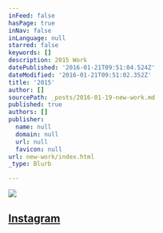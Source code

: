 ```yaml
---
inFeed: false
hasPage: true
inNav: false
inLanguage: null
starred: false
keywords: []
description: 2015 Work
datePublished: '2016-01-21T09:51:04.524Z'
dateModified: '2016-01-21T09:51:02.352Z'
title: '2015'
author: []
sourcePath: _posts/2016-01-19-new-work.md
published: true
authors: []
publisher:
  name: null
  domain: null
  url: null
  favicon: null
url: new-work/index.html
_type: Blurb

---
```

![](https://the-grid-user-content.s3-us-west-2.amazonaws.com/1e7fb2fb-c809-4d12-bde8-f65f818877ba.jpg)

## 

## [Instagram][0]

[0]: https://www.instagram.com/the.creationist/